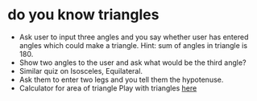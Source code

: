 # do you know triangles

- Ask user to input three angles and you say whether user has entered angles which could make a triangle. Hint: sum of angles in triangle is 180.
- Show two angles to the user and ask what would be the third angle?
- Similar quiz on Isosceles, Equilateral.
- Ask them to enter two legs and you tell them the hypotenuse.
- Calculator for area of triangle
Play with triangles [here](https://yashjagtap-fun-with-triangles.netlify.app/)